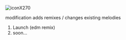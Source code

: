 ![iconX270](https://user-images.githubusercontent.com/80191234/130106948-801b8cf0-df82-424d-82bd-d7ec68b6b169.png)


modification adds remixes / changes existing melodies
1. Launch (edm remix)
2. soon...
